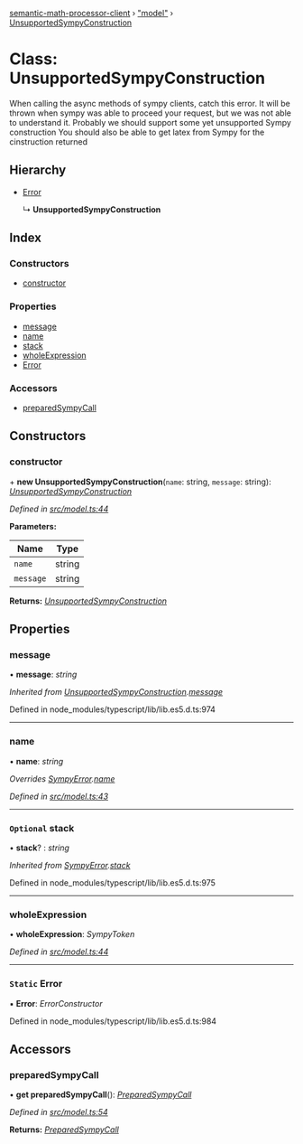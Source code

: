 [semantic-math-processor-client](../README.md) › ["model"](../modules/_model_.md) › [UnsupportedSympyConstruction](_model_.unsupportedsympyconstruction.md)

# Class: UnsupportedSympyConstruction

When calling the async methods of sympy clients, catch this error.
It will be thrown when sympy was able to proceed your request, but we was not able to understand it.
Probably we should support some yet unsupported Sympy construction
You should also be able to get latex from Sympy for the cinstruction returned

## Hierarchy

* [Error](_model_.sympyerror.md#static-error)

  ↳ **UnsupportedSympyConstruction**

## Index

### Constructors

* [constructor](_model_.unsupportedsympyconstruction.md#constructor)

### Properties

* [message](_model_.unsupportedsympyconstruction.md#message)
* [name](_model_.unsupportedsympyconstruction.md#name)
* [stack](_model_.unsupportedsympyconstruction.md#optional-stack)
* [wholeExpression](_model_.unsupportedsympyconstruction.md#wholeexpression)
* [Error](_model_.unsupportedsympyconstruction.md#static-error)

### Accessors

* [preparedSympyCall](_model_.unsupportedsympyconstruction.md#preparedsympycall)

## Constructors

###  constructor

\+ **new UnsupportedSympyConstruction**(`name`: string, `message`: string): *[UnsupportedSympyConstruction](_model_.unsupportedsympyconstruction.md)*

*Defined in [src/model.ts:44](https://github.com/softaria/semantic-math-processor-client/blob/569d001/src/model.ts#L44)*

**Parameters:**

Name | Type |
------ | ------ |
`name` | string |
`message` | string |

**Returns:** *[UnsupportedSympyConstruction](_model_.unsupportedsympyconstruction.md)*

## Properties

###  message

• **message**: *string*

*Inherited from [UnsupportedSympyConstruction](_model_.unsupportedsympyconstruction.md).[message](_model_.unsupportedsympyconstruction.md#message)*

Defined in node_modules/typescript/lib/lib.es5.d.ts:974

___

###  name

• **name**: *string*

*Overrides [SympyError](_model_.sympyerror.md).[name](_model_.sympyerror.md#name)*

*Defined in [src/model.ts:43](https://github.com/softaria/semantic-math-processor-client/blob/569d001/src/model.ts#L43)*

___

### `Optional` stack

• **stack**? : *string*

*Inherited from [SympyError](_model_.sympyerror.md).[stack](_model_.sympyerror.md#optional-stack)*

Defined in node_modules/typescript/lib/lib.es5.d.ts:975

___

###  wholeExpression

• **wholeExpression**: *SympyToken*

*Defined in [src/model.ts:44](https://github.com/softaria/semantic-math-processor-client/blob/569d001/src/model.ts#L44)*

___

### `Static` Error

▪ **Error**: *ErrorConstructor*

Defined in node_modules/typescript/lib/lib.es5.d.ts:984

## Accessors

###  preparedSympyCall

• **get preparedSympyCall**(): *[PreparedSympyCall](_model_.preparedsympycall.md)*

*Defined in [src/model.ts:54](https://github.com/softaria/semantic-math-processor-client/blob/569d001/src/model.ts#L54)*

**Returns:** *[PreparedSympyCall](_model_.preparedsympycall.md)*
